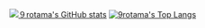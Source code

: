 [![９rotama's GitHub stats](https://github-readme-stats.vercel.app/api?username=9rotama)](https://github.com/9rotama/github-readme-stats)
[![9rotama's Top Langs](https://github-readme-stats.vercel.app/api/top-langs/?username=9rotama&layout=compact&theme=kacho_ga)](https://github.com/9rotama/github-readme-stats)
